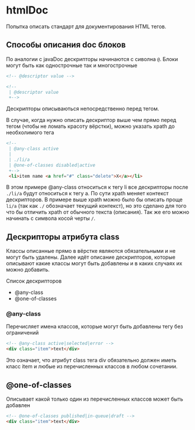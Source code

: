 htmlDoc
=======


Попытка описать стандарт для документирования HTML тегов.

## Способы описания doc блоков

По аналогии с javaDoc дескрипторы начинаются с сиволна ```@```.
Блоки могут быть как однострочные так и многострочные

```html
<!-- @descriptor value -->

<!-- 
 | @descriptor value
 +-->
```

Дескрипторы описываються непосредственно перед тегом.

В случае, когда нужно описать дескриптор выше чем прямо перед тегом (чтобы не ломать красоту вёрстки), можно указать xpath до необхолимого тега
```html
<!--
 | @any-class active
 |
 | ./li/a
 | @one-of-classes disabled|active
 +-->
 <li>item name <a href="#" class="delete">X</a></li>
```
В этом примере @any-class относиться к тегу li все дескрипторы после ```./li/a``` будут относиться к тегу a.
По сути xpath меняет контекст дескрипторов.
В примере выше xpath можно было бы описать проще ```li/a``` (так как ```./``` обозначает текущий контекст), но это сделано для того что бы отличить xpath от обычного текста (описания).
Так же его можно начинать с символа косой черты ```/```.

## Дескрипторы атрибута class

Классы описанные прямо в вёрстке являются обязательными и не могут быть удалены.
Далее идёт описание дескрипторов, которые описывают какие классы могут быть добавлены и в каких случаях их можно добавить.

Список дескрипторов

- @any-class
- @one-of-classes

### @any-class

Перечисляет имена классов, которые могут быть добавлены тегу без ограничений

```html
<!-- @any-class active|selected|error -->
<div class="item">text</div>
```
Это означает, что атрибут class тега div обязательно должен иметь класс item и любые из перечисленных классов в любом сочетании.

## @one-of-classes

Описывает какой только один из перечисленных классов может быть добавлен
```html
<!-- @one-of-classes published|in-queue|draft -->
<div class="item">text</div>
```
